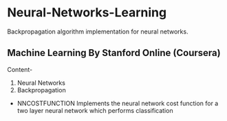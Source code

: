 # Neural-Networks-Learning
Backpropagation algorithm implementation for neural networks.
## Machine Learning By Stanford Online (Coursera) 
Content-
1. Neural Networks
2. Backpropagation

- NNCOSTFUNCTION Implements the neural network cost function for a two layer neural network which performs classification
